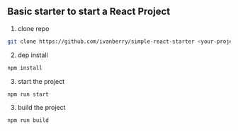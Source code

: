 ## Basic starter to start a React Project

1. clone repo

```bash
git clone https://github.com/ivanberry/simple-react-starter <your-project-name>
```

2. dep install

```bash
npm install
```

3. start the project

```bash
npm run start
```

3. build the project

```bash
npm run build
```